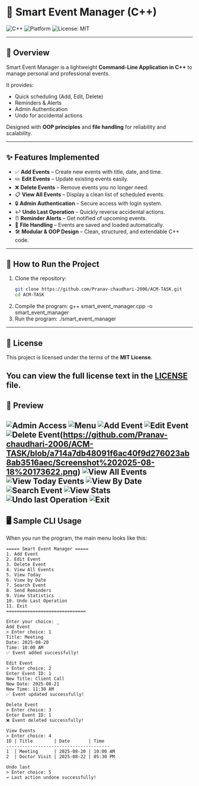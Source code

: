 # 🍉 Smart Event Manager (C++)

![C++](https://img.shields.io/badge/language-C++-blue.svg)
![Platform](https://img.shields.io/badge/platform-CLI-lightgrey.svg)
![License: MIT](https://img.shields.io/badge/License-MIT-green.svg)

--------------------------------------------------------------------------------------------------------------------------------

## 📖 Overview  
Smart Event Manager is a lightweight **Command-Line Application in C++** to manage personal and professional events.  

It provides:  
- Quick scheduling (Add, Edit, Delete)  
- Reminders & Alerts  
- Admin Authentication  
- Undo for accidental actions  

Designed with **OOP principles** and **file handling** for reliability and scalability.  

--------------------------------------------------------------------------------------------------------------------------------

## ✨ Features Implemented  

- ✅ **Add Events** – Create new events with title, date, and time.  
- ✏️ **Edit Events** – Update existing events easily.  
- ❌ **Delete Events** – Remove events you no longer need.  
- 📋 **View All Events** – Display a clean list of scheduled events.  
- 🔒 **Admin Authentication** – Secure access with login system.  
- ↩️ **Undo Last Operation** – Quickly reverse accidental actions.  
- ⏰ **Reminder Alerts** – Get notified of upcoming events.  
- 📂 **File Handling** – Events are saved and loaded automatically.  
- 🛠 **Modular & OOP Design** – Clean, structured, and extendable C++ code.  

--------------------------------------------------------------------------------------------------------------------------------

## 🚀 How to Run the Project
1. Clone the repository:
   ```bash
   git clone https://github.com/Pranav-chaudhari-2006/ACM-TASK.git
   cd ACM-TASK
2. Compile the program:
   g++ smart_event_manager.cpp -o smart_event_manager
3. Run the program:
   ./smart_event_manager

--------------------------------------------------------------------------------------------------------------------------------
## 📜 License  

This project is licensed under the terms of the **MIT License**.  

You can view the full license text in the [LICENSE](./LICENSE) file.  
--------------------------------------------------------------------------------------------------------------------------------

## 📸 Preview
 ![Admin Access](https://github.com/Pranav-chaudhari-2006/ACM-TASK/blob/dcd2898a121704fb1c2c75dbb6860be4eb1a32b3/Screenshot%202025-08-18%20173314.png)
 ![Menu](https://github.com/Pranav-chaudhari-2006/ACM-TASK/blob/a714a7db48091f6ac40f9d276023ab8ab3516aec/Screenshot%202025-08-18%20173324.png)
 ![Add Event](https://github.com/Pranav-chaudhari-2006/ACM-TASK/blob/59e861e9bb3ce634e324d5bc40a67d4f971edafa/Screenshot%202025-08-18%20173412.png)
 ![Edit Event](https://github.com/Pranav-chaudhari-2006/ACM-TASK/blob/a714a7db48091f6ac40f9d276023ab8ab3516aec/Screenshot%202025-08-18%20173528.png)
 ![Delete Event](https://github.com/Pranav-chaudhari-2006/ACM-TASK/blob/a714a7db48091f6ac40f9d276023ab8ab3516aec/Screenshot%202025-08-18%20173611.png)(https://github.com/Pranav-chaudhari-2006/ACM-TASK/blob/a714a7db48091f6ac40f9d276023ab8ab3516aec/Screenshot%202025-08-18%20173622.png)
 ![View All Events](https://github.com/Pranav-chaudhari-2006/ACM-TASK/blob/a714a7db48091f6ac40f9d276023ab8ab3516aec/Screenshot%202025-08-18%20173542.png)
 ![View Today Events](https://github.com/Pranav-chaudhari-2006/ACM-TASK/blob/a714a7db48091f6ac40f9d276023ab8ab3516aec/Screenshot%202025-08-18%20173552.png)
 ![View By Date](https://github.com/Pranav-chaudhari-2006/ACM-TASK/blob/a714a7db48091f6ac40f9d276023ab8ab3516aec/Screenshot%202025-08-18%20173642.png)
 ![Search Event](https://github.com/Pranav-chaudhari-2006/ACM-TASK/blob/a714a7db48091f6ac40f9d276023ab8ab3516aec/Screenshot%202025-08-18%20173659.png)
 ![View Stats](https://github.com/Pranav-chaudhari-2006/ACM-TASK/blob/a714a7db48091f6ac40f9d276023ab8ab3516aec/Screenshot%202025-08-18%20173721.png)
 ![Undo last Operation](https://github.com/Pranav-chaudhari-2006/ACM-TASK/blob/a714a7db48091f6ac40f9d276023ab8ab3516aec/Screenshot%202025-08-18%20173734.png)
 ![Exit](https://github.com/Pranav-chaudhari-2006/ACM-TASK/blob/a714a7db48091f6ac40f9d276023ab8ab3516aec/Screenshot%202025-08-18%20173743.png)
---------------------------------------------------------------------------------------------------------------------------------

## 🖥 Sample CLI Usage  

When you run the program, the main menu looks like this:  

```text
===== Smart Event Manager =====
1. Add Event
2. Edit Event
3. Delete Event
4. View All Events
5. View Today
6. View by Date
7. Search Event
8. Send Reminders
9. View Statistics
10. Undo Last Operation
11. Exit
==============================

Enter your choice: _
Add Event
> Enter choice: 1  
Title: Meeting  
Date: 2025-08-20  
Time: 10:00 AM  
✅ Event added successfully!

Edit Event
> Enter choice: 2  
Enter Event ID: 1  
New Title: Client Call  
New Date: 2025-08-21  
New Time: 11:30 AM  
✅ Event updated successfully!

Delete Event
> Enter choice: 3  
Enter Event ID: 1  
❌ Event deleted successfully!

View Events
> Enter choice: 4  
ID | Title        | Date       | Time  
---------------------------------------  
1  | Meeting      | 2025-08-20 | 10:00 AM  
2  | Doctor Visit | 2025-08-22 | 05:30 PM  

Undo last
> Enter choice: 5  
↩️ Last action undone successfully!
